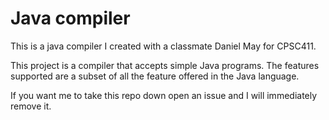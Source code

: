 
# Java compiler

This is a java compiler I created with a classmate Daniel May for CPSC411.

This project is a compiler that accepts simple Java programs. The features
supported are a subset of all the feature offered in the Java language.



If you want me to take this repo down open an issue and I will immediately remove it.

